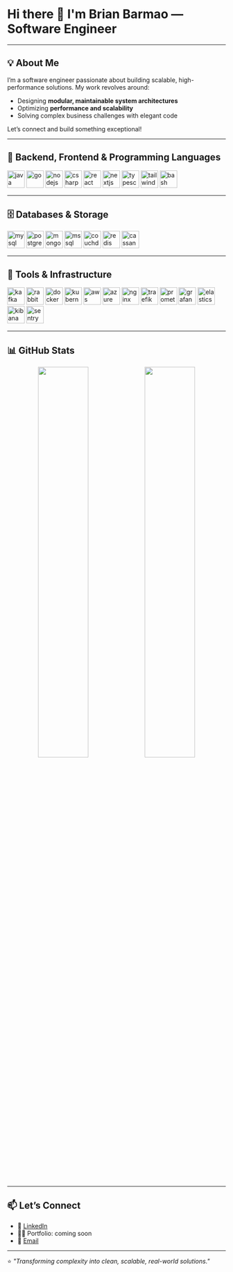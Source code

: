 # Hi there 👋 I'm Brian Barmao — Software Engineer

---

## 💡 About Me

I’m a software engineer passionate about building scalable, high-performance solutions. My work revolves around:

- Designing **modular, maintainable system architectures**
- Optimizing **performance and scalability**
- Solving complex business challenges with elegant code

Let’s connect and build something exceptional!

---

## 🧠 Backend, Frontend & Programming Languages

<p>
  <!-- Backend -->
  <img src="https://cdn.jsdelivr.net/gh/devicons/devicon/icons/java/java-original.svg" width="40" height="40" alt="java"/>
  <img src="https://cdn.jsdelivr.net/gh/devicons/devicon/icons/go/go-original.svg" width="40" height="40" alt="go"/>
  <img src="https://cdn.jsdelivr.net/gh/devicons/devicon/icons/nodejs/nodejs-original.svg" width="40" height="40" alt="nodejs"/>
    <img src="https://cdn.jsdelivr.net/gh/devicons/devicon/icons/csharp/csharp-original.svg" width="40" height="40" alt="csharp"/>
  
  <!-- Frontend & Fullstack -->
  <img src="https://cdn.jsdelivr.net/gh/devicons/devicon/icons/react/react-original.svg" width="40" height="40" alt="react"/>
  <img src="https://cdn.jsdelivr.net/npm/simple-icons@v10/icons/nextdotjs.svg" width="40" height="40" alt="nextjs"/>
  <img src="https://cdn.jsdelivr.net/gh/devicons/devicon/icons/typescript/typescript-original.svg" width="40" height="40" alt="typescript"/>
  <img src="https://cdn.jsdelivr.net/npm/simple-icons@v10/icons/tailwindcss.svg" width="40" height="40" alt="tailwindcss"/>
  <img src="https://cdn.jsdelivr.net/gh/devicons/devicon/icons/bash/bash-original.svg" width="40" height="40" alt="bash"/>
</p>

---

## 🗄️ Databases & Storage

<p>
  <img src="https://cdn.jsdelivr.net/gh/devicons/devicon/icons/mysql/mysql-original.svg" width="40" height="40" alt="mysql"/>
  <img src="https://cdn.jsdelivr.net/gh/devicons/devicon/icons/postgresql/postgresql-original.svg" width="40" height="40" alt="postgresql"/>
  <img src="https://cdn.jsdelivr.net/gh/devicons/devicon/icons/mongodb/mongodb-original.svg" width="40" height="40" alt="mongodb"/>
  <img src="https://cdn.jsdelivr.net/npm/simple-icons@v10/icons/microsoftsqlserver.svg" width="40" height="40" alt="mssql"/>
  <img src="https://cdn.jsdelivr.net/npm/simple-icons@v10/icons/apachecouchdb.svg" width="40" height="40" alt="couchdb"/>
  <img src="https://cdn.jsdelivr.net/npm/simple-icons@v10/icons/redis.svg" width="40" height="40" alt="redis"/>
  <img src="https://cdn.jsdelivr.net/npm/simple-icons@v10/icons/apachecassandra.svg" width="40" height="40" alt="cassandra"/>
</p>

---

## 🧰 Tools & Infrastructure

<p>
  <img src="https://cdn.jsdelivr.net/npm/simple-icons@v10/icons/apachekafka.svg" width="40" height="40" alt="kafka"/>
  <img src="https://cdn.jsdelivr.net/npm/simple-icons@v10/icons/rabbitmq.svg" width="40" height="40" alt="rabbitmq"/>
  <img src="https://cdn.jsdelivr.net/gh/devicons/devicon/icons/docker/docker-original.svg" width="40" height="40" alt="docker"/>
  <img src="https://cdn.jsdelivr.net/gh/devicons/devicon/icons/kubernetes/kubernetes-plain.svg" width="40" height="40" alt="kubernetes"/>
  <img src="https://cdn.jsdelivr.net/npm/simple-icons@v10/icons/amazonaws.svg" width="40" height="40" alt="aws"/>
  <img src="https://cdn.jsdelivr.net/npm/simple-icons@v10/icons/microsoftazure.svg" width="40" height="40" alt="azure"/>
  <img src="https://cdn.jsdelivr.net/gh/devicons/devicon/icons/nginx/nginx-original.svg" width="40" height="40" alt="nginx"/>
  <img src="https://cdn.jsdelivr.net/npm/simple-icons@v10/icons/traefikmesh.svg" width="40" height="40" alt="traefik"/>
  <img src="https://cdn.jsdelivr.net/npm/simple-icons@v10/icons/prometheus.svg" width="40" height="40" alt="prometheus"/>
  <img src="https://cdn.jsdelivr.net/npm/simple-icons@v10/icons/grafana.svg" width="40" height="40" alt="grafana"/>
  <img src="https://cdn.jsdelivr.net/npm/simple-icons@v10/icons/elasticsearch.svg" width="40" height="40" alt="elasticsearch"/>
  <img src="https://cdn.jsdelivr.net/npm/simple-icons@v10/icons/kibana.svg" width="40" height="40" alt="kibana"/>
  <img src="https://cdn.jsdelivr.net/npm/simple-icons@v10/icons/sentry.svg" width="40" height="40" alt="sentry"/>
</p>

---

## 📊 GitHub Stats

<p align="center">
  <img src="https://github-readme-stats.vercel.app/api?username=barmao&show_icons=true&theme=default" width="48%" />
  <img src="https://github-readme-stats.vercel.app/api/top-langs/?username=barmao&layout=compact&hide=html&langs_count=6" width="48%" />
</p>

---

## 📫 Let’s Connect

- 💼 [LinkedIn](https://www.linkedin.com/in/barmao/)
- 🧑‍💻 Portfolio: coming soon
- 📧 [Email](mailto:bryanbarmao@gmail.com)

---

⭐️ *"Transforming complexity into clean, scalable, real-world solutions."*

